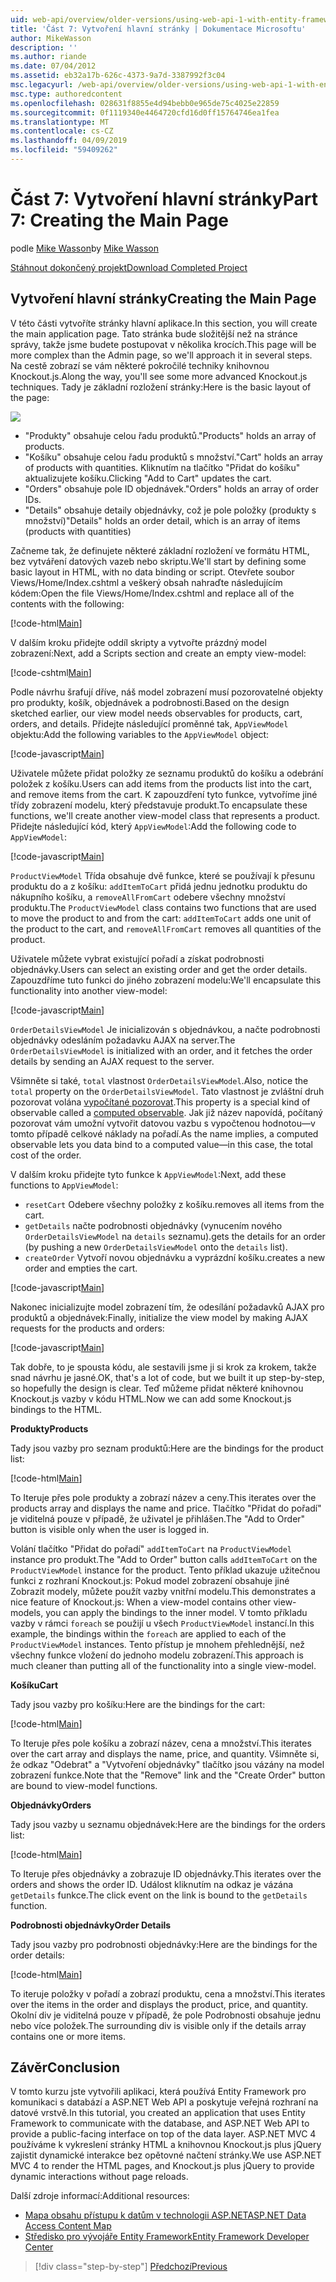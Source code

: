 ```yaml
---
uid: web-api/overview/older-versions/using-web-api-1-with-entity-framework-5/using-web-api-with-entity-framework-part-7
title: 'Část 7: Vytvoření hlavní stránky | Dokumentace Microsoftu'
author: MikeWasson
description: ''
ms.author: riande
ms.date: 07/04/2012
ms.assetid: eb32a17b-626c-4373-9a7d-3387992f3c04
msc.legacyurl: /web-api/overview/older-versions/using-web-api-1-with-entity-framework-5/using-web-api-with-entity-framework-part-7
msc.type: authoredcontent
ms.openlocfilehash: 028631f8855e4d94bebb0e965de75c4025e22859
ms.sourcegitcommit: 0f1119340e4464720cfd16d0ff15764746ea1fea
ms.translationtype: MT
ms.contentlocale: cs-CZ
ms.lasthandoff: 04/09/2019
ms.locfileid: "59409262"
---
```

# <a name="part-7-creating-the-main-page"></a><span data-ttu-id="16107-102">Část 7: Vytvoření hlavní stránky</span><span class="sxs-lookup"><span data-stu-id="16107-102">Part 7: Creating the Main Page</span></span>

<span data-ttu-id="16107-103">podle [Mike Wasson](https://github.com/MikeWasson)</span><span class="sxs-lookup"><span data-stu-id="16107-103">by [Mike Wasson](https://github.com/MikeWasson)</span></span>

[<span data-ttu-id="16107-104">Stáhnout dokončený projekt</span><span class="sxs-lookup"><span data-stu-id="16107-104">Download Completed Project</span></span>](http://code.msdn.microsoft.com/ASP-NET-Web-API-with-afa30545)

## <a name="creating-the-main-page"></a><span data-ttu-id="16107-105">Vytvoření hlavní stránky</span><span class="sxs-lookup"><span data-stu-id="16107-105">Creating the Main Page</span></span>

<span data-ttu-id="16107-106">V této části vytvoříte stránky hlavní aplikace.</span><span class="sxs-lookup"><span data-stu-id="16107-106">In this section, you will create the main application page.</span></span> <span data-ttu-id="16107-107">Tato stránka bude složitější než na stránce správy, takže jsme budete postupovat v několika krocích.</span><span class="sxs-lookup"><span data-stu-id="16107-107">This page will be more complex than the Admin page, so we'll approach it in several steps.</span></span> <span data-ttu-id="16107-108">Na cestě zobrazí se vám některé pokročilé techniky knihovnou Knockout.js.</span><span class="sxs-lookup"><span data-stu-id="16107-108">Along the way, you'll see some more advanced Knockout.js techniques.</span></span> <span data-ttu-id="16107-109">Tady je základní rozložení stránky:</span><span class="sxs-lookup"><span data-stu-id="16107-109">Here is the basic layout of the page:</span></span>

![](using-web-api-with-entity-framework-part-7/_static/image1.png)

- <span data-ttu-id="16107-110">"Produkty" obsahuje celou řadu produktů.</span><span class="sxs-lookup"><span data-stu-id="16107-110">"Products" holds an array of products.</span></span>
- <span data-ttu-id="16107-111">"Košíku" obsahuje celou řadu produktů s množství.</span><span class="sxs-lookup"><span data-stu-id="16107-111">"Cart" holds an array of products with quantities.</span></span> <span data-ttu-id="16107-112">Kliknutím na tlačítko "Přidat do košíku" aktualizujete košíku.</span><span class="sxs-lookup"><span data-stu-id="16107-112">Clicking "Add to Cart" updates the cart.</span></span>
- <span data-ttu-id="16107-113">"Orders" obsahuje pole ID objednávek.</span><span class="sxs-lookup"><span data-stu-id="16107-113">"Orders" holds an array of order IDs.</span></span>
- <span data-ttu-id="16107-114">"Details" obsahuje detaily objednávky, což je pole položky (produkty s množství)</span><span class="sxs-lookup"><span data-stu-id="16107-114">"Details" holds an order detail, which is an array of items (products with quantities)</span></span>

<span data-ttu-id="16107-115">Začneme tak, že definujete některé základní rozložení ve formátu HTML, bez vytváření datových vazeb nebo skriptu.</span><span class="sxs-lookup"><span data-stu-id="16107-115">We'll start by defining some basic layout in HTML, with no data binding or script.</span></span> <span data-ttu-id="16107-116">Otevřete soubor Views/Home/Index.cshtml a veškerý obsah nahraďte následujícím kódem:</span><span class="sxs-lookup"><span data-stu-id="16107-116">Open the file Views/Home/Index.cshtml and replace all of the contents with the following:</span></span>

[!code-html[Main](using-web-api-with-entity-framework-part-7/samples/sample1.html)]

<span data-ttu-id="16107-117">V dalším kroku přidejte oddíl skripty a vytvořte prázdný model zobrazení:</span><span class="sxs-lookup"><span data-stu-id="16107-117">Next, add a Scripts section and create an empty view-model:</span></span>

[!code-cshtml[Main](using-web-api-with-entity-framework-part-7/samples/sample2.cshtml)]

<span data-ttu-id="16107-118">Podle návrhu šrafují dříve, náš model zobrazení musí pozorovatelné objekty pro produkty, košík, objednávek a podrobnosti.</span><span class="sxs-lookup"><span data-stu-id="16107-118">Based on the design sketched earlier, our view model needs observables for products, cart, orders, and details.</span></span> <span data-ttu-id="16107-119">Přidejte následující proměnné tak, `AppViewModel` objektu:</span><span class="sxs-lookup"><span data-stu-id="16107-119">Add the following variables to the `AppViewModel` object:</span></span>

[!code-javascript[Main](using-web-api-with-entity-framework-part-7/samples/sample3.js)]

<span data-ttu-id="16107-120">Uživatele můžete přidat položky ze seznamu produktů do košíku a odebrání položek z košíku.</span><span class="sxs-lookup"><span data-stu-id="16107-120">Users can add items from the products list into the cart, and remove items from the cart.</span></span> <span data-ttu-id="16107-121">K zapouzdření tyto funkce, vytvoříme jiné třídy zobrazení modelu, který představuje produkt.</span><span class="sxs-lookup"><span data-stu-id="16107-121">To encapsulate these functions, we'll create another view-model class that represents a product.</span></span> <span data-ttu-id="16107-122">Přidejte následující kód, který `AppViewModel`:</span><span class="sxs-lookup"><span data-stu-id="16107-122">Add the following code to `AppViewModel`:</span></span>

[!code-javascript[Main](using-web-api-with-entity-framework-part-7/samples/sample4.js?highlight=4)]

<span data-ttu-id="16107-123">`ProductViewModel` Třída obsahuje dvě funkce, které se používají k přesunu produktu do a z košíku: `addItemToCart` přidá jednu jednotku produktu do nákupního košíku, a `removeAllFromCart` odebere všechny množství produktu.</span><span class="sxs-lookup"><span data-stu-id="16107-123">The `ProductViewModel` class contains two functions that are used to move the product to and from the cart: `addItemToCart` adds one unit of the product to the cart, and `removeAllFromCart` removes all quantities of the product.</span></span>

<span data-ttu-id="16107-124">Uživatele můžete vybrat existující pořadí a získat podrobnosti objednávky.</span><span class="sxs-lookup"><span data-stu-id="16107-124">Users can select an existing order and get the order details.</span></span> <span data-ttu-id="16107-125">Zapouzdříme tuto funkci do jiného zobrazení modelu:</span><span class="sxs-lookup"><span data-stu-id="16107-125">We'll encapsulate this functionality into another view-model:</span></span>

[!code-javascript[Main](using-web-api-with-entity-framework-part-7/samples/sample5.js?highlight=4)]

<span data-ttu-id="16107-126">`OrderDetailsViewModel` Je inicializován s objednávkou, a načte podrobnosti objednávky odesláním požadavku AJAX na server.</span><span class="sxs-lookup"><span data-stu-id="16107-126">The `OrderDetailsViewModel` is initialized with an order, and it fetches the order details by sending an AJAX request to the server.</span></span>

<span data-ttu-id="16107-127">Všimněte si také, `total` vlastnost `OrderDetailsViewModel`.</span><span class="sxs-lookup"><span data-stu-id="16107-127">Also, notice the `total` property on the `OrderDetailsViewModel`.</span></span> <span data-ttu-id="16107-128">Tato vlastnost je zvláštní druh pozorovat volána [vypočítané pozorovat](http://knockoutjs.com/documentation/computedObservables.html).</span><span class="sxs-lookup"><span data-stu-id="16107-128">This property is a special kind of observable called a [computed observable](http://knockoutjs.com/documentation/computedObservables.html).</span></span> <span data-ttu-id="16107-129">Jak již název napovídá, počítaný pozorovat vám umožní vytvořit datovou vazbu s vypočtenou hodnotou&#8212;v tomto případě celkové náklady na pořadí.</span><span class="sxs-lookup"><span data-stu-id="16107-129">As the name implies, a computed observable lets you data bind to a computed value&#8212;in this case, the total cost of the order.</span></span>

<span data-ttu-id="16107-130">V dalším kroku přidejte tyto funkce k `AppViewModel`:</span><span class="sxs-lookup"><span data-stu-id="16107-130">Next, add these functions to `AppViewModel`:</span></span>

- `resetCart` <span data-ttu-id="16107-131">Odebere všechny položky z košíku.</span><span class="sxs-lookup"><span data-stu-id="16107-131">removes all items from the cart.</span></span>
- `getDetails` <span data-ttu-id="16107-132">načte podrobnosti objednávky (vynucením nového `OrderDetailsViewModel` na `details` seznamu).</span><span class="sxs-lookup"><span data-stu-id="16107-132">gets the details for an order (by pushing a new `OrderDetailsViewModel` onto the `details` list).</span></span>
- `createOrder` <span data-ttu-id="16107-133">Vytvoří novou objednávku a vyprázdní košíku.</span><span class="sxs-lookup"><span data-stu-id="16107-133">creates a new order and empties the cart.</span></span>


[!code-javascript[Main](using-web-api-with-entity-framework-part-7/samples/sample6.js?highlight=4)]

<span data-ttu-id="16107-134">Nakonec inicializujte model zobrazení tím, že odesílání požadavků AJAX pro produktů a objednávek:</span><span class="sxs-lookup"><span data-stu-id="16107-134">Finally, initialize the view model by making AJAX requests for the products and orders:</span></span>

[!code-javascript[Main](using-web-api-with-entity-framework-part-7/samples/sample7.js)]

<span data-ttu-id="16107-135">Tak dobře, to je spousta kódu, ale sestavili jsme ji si krok za krokem, takže snad návrhu je jasné.</span><span class="sxs-lookup"><span data-stu-id="16107-135">OK, that's a lot of code, but we built it up step-by-step, so hopefully the design is clear.</span></span> <span data-ttu-id="16107-136">Teď můžeme přidat některé knihovnou Knockout.js vazby v kódu HTML.</span><span class="sxs-lookup"><span data-stu-id="16107-136">Now we can add some Knockout.js bindings to the HTML.</span></span>

**<span data-ttu-id="16107-137">Produkty</span><span class="sxs-lookup"><span data-stu-id="16107-137">Products</span></span>**

<span data-ttu-id="16107-138">Tady jsou vazby pro seznam produktů:</span><span class="sxs-lookup"><span data-stu-id="16107-138">Here are the bindings for the product list:</span></span>

[!code-html[Main](using-web-api-with-entity-framework-part-7/samples/sample8.html)]

<span data-ttu-id="16107-139">To Iteruje přes pole produkty a zobrazí název a ceny.</span><span class="sxs-lookup"><span data-stu-id="16107-139">This iterates over the products array and displays the name and price.</span></span> <span data-ttu-id="16107-140">Tlačítko "Přidat do pořadí" je viditelná pouze v případě, že uživatel je přihlášen.</span><span class="sxs-lookup"><span data-stu-id="16107-140">The "Add to Order" button is visible only when the user is logged in.</span></span>

<span data-ttu-id="16107-141">Volání tlačítko "Přidat do pořadí" `addItemToCart` na `ProductViewModel` instance pro produkt.</span><span class="sxs-lookup"><span data-stu-id="16107-141">The "Add to Order" button calls `addItemToCart` on the `ProductViewModel` instance for the product.</span></span> <span data-ttu-id="16107-142">Tento příklad ukazuje užitečnou funkci z rozhraní Knockout.js: Pokud model zobrazení obsahuje jiné Zobrazit modely, můžete použít vazby vnitřní modelu.</span><span class="sxs-lookup"><span data-stu-id="16107-142">This demonstrates a nice feature of Knockout.js: When a view-model contains other view-models, you can apply the bindings to the inner model.</span></span> <span data-ttu-id="16107-143">V tomto příkladu vazby v rámci `foreach` se použijí u všech `ProductViewModel` instancí.</span><span class="sxs-lookup"><span data-stu-id="16107-143">In this example, the bindings within the `foreach` are applied to each of the `ProductViewModel` instances.</span></span> <span data-ttu-id="16107-144">Tento přístup je mnohem přehlednější, než všechny funkce vložení do jednoho modelu zobrazení.</span><span class="sxs-lookup"><span data-stu-id="16107-144">This approach is much cleaner than putting all of the functionality into a single view-model.</span></span>

**<span data-ttu-id="16107-145">Košíku</span><span class="sxs-lookup"><span data-stu-id="16107-145">Cart</span></span>**

<span data-ttu-id="16107-146">Tady jsou vazby pro košíku:</span><span class="sxs-lookup"><span data-stu-id="16107-146">Here are the bindings for the cart:</span></span>

[!code-html[Main](using-web-api-with-entity-framework-part-7/samples/sample9.html)]

<span data-ttu-id="16107-147">To Iteruje přes pole košíku a zobrazí název, cena a množství.</span><span class="sxs-lookup"><span data-stu-id="16107-147">This iterates over the cart array and displays the name, price, and quantity.</span></span> <span data-ttu-id="16107-148">Všimněte si, že odkaz "Odebrat" a "Vytvoření objednávky" tlačítko jsou vázány na model zobrazení funkce.</span><span class="sxs-lookup"><span data-stu-id="16107-148">Note that the "Remove" link and the "Create Order" button are bound to view-model functions.</span></span>

**<span data-ttu-id="16107-149">Objednávky</span><span class="sxs-lookup"><span data-stu-id="16107-149">Orders</span></span>**

<span data-ttu-id="16107-150">Tady jsou vazby u seznamu objednávek:</span><span class="sxs-lookup"><span data-stu-id="16107-150">Here are the bindings for the orders list:</span></span>

[!code-html[Main](using-web-api-with-entity-framework-part-7/samples/sample10.html)]

<span data-ttu-id="16107-151">To Iteruje přes objednávky a zobrazuje ID objednávky.</span><span class="sxs-lookup"><span data-stu-id="16107-151">This iterates over the orders and shows the order ID.</span></span> <span data-ttu-id="16107-152">Událost kliknutím na odkaz je vázána `getDetails` funkce.</span><span class="sxs-lookup"><span data-stu-id="16107-152">The click event on the link is bound to the `getDetails` function.</span></span>

**<span data-ttu-id="16107-153">Podrobnosti objednávky</span><span class="sxs-lookup"><span data-stu-id="16107-153">Order Details</span></span>**

<span data-ttu-id="16107-154">Tady jsou vazby pro podrobnosti objednávky:</span><span class="sxs-lookup"><span data-stu-id="16107-154">Here are the bindings for the order details:</span></span>

[!code-html[Main](using-web-api-with-entity-framework-part-7/samples/sample11.html)]

<span data-ttu-id="16107-155">To iteruje položky v pořadí a zobrazí produktu, cena a množství.</span><span class="sxs-lookup"><span data-stu-id="16107-155">This iterates over the items in the order and displays the product, price, and quantity.</span></span> <span data-ttu-id="16107-156">Okolní div je viditelná pouze v případě, že pole Podrobnosti obsahuje jednu nebo více položek.</span><span class="sxs-lookup"><span data-stu-id="16107-156">The surrounding div is visible only if the details array contains one or more items.</span></span>

## <a name="conclusion"></a><span data-ttu-id="16107-157">Závěr</span><span class="sxs-lookup"><span data-stu-id="16107-157">Conclusion</span></span>

<span data-ttu-id="16107-158">V tomto kurzu jste vytvořili aplikaci, která používá Entity Framework pro komunikaci s databází a ASP.NET Web API a poskytuje veřejná rozhraní na datové vrstvě.</span><span class="sxs-lookup"><span data-stu-id="16107-158">In this tutorial, you created an application that uses Entity Framework to communicate with the database, and ASP.NET Web API to provide a public-facing interface on top of the data layer.</span></span> <span data-ttu-id="16107-159">ASP.NET MVC 4 používáme k vykreslení stránky HTML a knihovnou Knockout.js plus jQuery zajistit dynamické interakce bez opětovné načtení stránky.</span><span class="sxs-lookup"><span data-stu-id="16107-159">We use ASP.NET MVC 4 to render the HTML pages, and Knockout.js plus jQuery to provide dynamic interactions without page reloads.</span></span>

<span data-ttu-id="16107-160">Další zdroje informací:</span><span class="sxs-lookup"><span data-stu-id="16107-160">Additional resources:</span></span>

- [<span data-ttu-id="16107-161">Mapa obsahu přístupu k datům v technologii ASP.NET</span><span class="sxs-lookup"><span data-stu-id="16107-161">ASP.NET Data Access Content Map</span></span>](https://msdn.microsoft.com/library/6759sth4.aspx)
- [<span data-ttu-id="16107-162">Středisko pro vývojáře Entity Framework</span><span class="sxs-lookup"><span data-stu-id="16107-162">Entity Framework Developer Center</span></span>](https://msdn.microsoft.com/data/ef)

> [!div class="step-by-step"]
> [<span data-ttu-id="16107-163">Předchozí</span><span class="sxs-lookup"><span data-stu-id="16107-163">Previous</span></span>](using-web-api-with-entity-framework-part-6.md)

